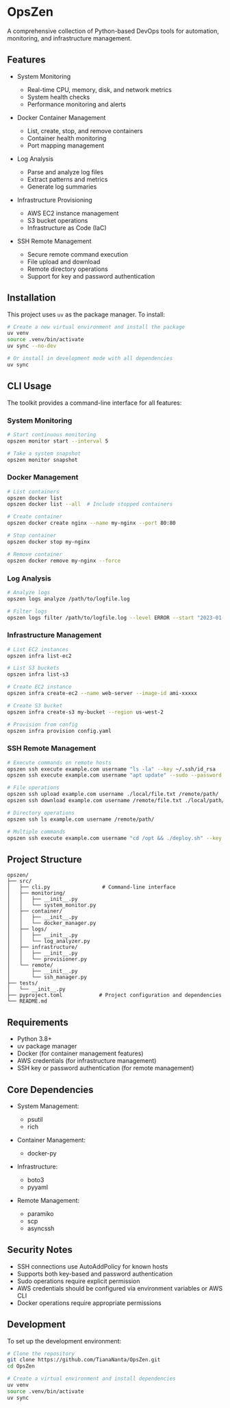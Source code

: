 # OpsZen

A comprehensive collection of Python-based DevOps tools for automation, monitoring, and infrastructure management.

## Features

- System Monitoring
  * Real-time CPU, memory, disk, and network metrics
  * System health checks
  * Performance monitoring and alerts

- Docker Container Management
  * List, create, stop, and remove containers
  * Container health monitoring
  * Port mapping management

- Log Analysis
  * Parse and analyze log files
  * Extract patterns and metrics
  * Generate log summaries

- Infrastructure Provisioning
  * AWS EC2 instance management
  * S3 bucket operations
  * Infrastructure as Code (IaC)

- SSH Remote Management
  * Secure remote command execution
  * File upload and download
  * Remote directory operations
  * Support for key and password authentication

## Installation

This project uses `uv` as the package manager. To install:

```bash
# Create a new virtual environment and install the package
uv venv
source .venv/bin/activate
uv sync --no-dev

# Or install in development mode with all dependencies
uv sync
```

## CLI Usage

The toolkit provides a command-line interface for all features:

### System Monitoring
```bash
# Start continuous monitoring
opszen monitor start --interval 5

# Take a system snapshot
opszen monitor snapshot
```

### Docker Management
```bash
# List containers
opszen docker list
opszen docker list --all  # Include stopped containers

# Create container
opszen docker create nginx --name my-nginx --port 80:80

# Stop container
opszen docker stop my-nginx

# Remove container
opszen docker remove my-nginx --force
```

### Log Analysis
```bash
# Analyze logs
opszen logs analyze /path/to/logfile.log

# Filter logs
opszen logs filter /path/to/logfile.log --level ERROR --start "2023-01-01 00:00:00"
```

### Infrastructure Management
```bash
# List EC2 instances
opszen infra list-ec2

# List S3 buckets
opszen infra list-s3

# Create EC2 instance
opszen infra create-ec2 --name web-server --image-id ami-xxxxx

# Create S3 bucket
opszen infra create-s3 my-bucket --region us-west-2

# Provision from config
opszen infra provision config.yaml
```

### SSH Remote Management
```bash
# Execute commands on remote hosts
opszen ssh execute example.com username "ls -la" --key ~/.ssh/id_rsa
opszen ssh execute example.com username "apt update" --sudo --password mypass

# File operations
opszen ssh upload example.com username ./local/file.txt /remote/path/
opszen ssh download example.com username /remote/file.txt ./local/path/

# Directory operations
opszen ssh ls example.com username /remote/path/

# Multiple commands
opszen ssh execute example.com username "cd /opt && ./deploy.sh" --key ~/.ssh/id_rsa
```

## Project Structure

```
opszen/
├── src/
│   ├── cli.py                 # Command-line interface
│   ├── monitoring/
│   │   ├── __init__.py
│   │   └── system_monitor.py
│   ├── container/
│   │   ├── __init__.py
│   │   └── docker_manager.py
│   ├── logs/
│   │   ├── __init__.py
│   │   └── log_analyzer.py
│   ├── infrastructure/
│   │   ├── __init__.py
│   │   └── provisioner.py
│   └── remote/
│       ├── __init__.py
│       └── ssh_manager.py
├── tests/
│   └── __init__.py
├── pyproject.toml            # Project configuration and dependencies
└── README.md
```

## Requirements

- Python 3.8+
- uv package manager
- Docker (for container management features)
- AWS credentials (for infrastructure management)
- SSH key or password authentication (for remote management)

## Core Dependencies

- System Management:
  * psutil
  * rich

- Container Management:
  * docker-py

- Infrastructure:
  * boto3
  * pyyaml

- Remote Management:
  * paramiko
  * scp
  * asyncssh

## Security Notes

- SSH connections use AutoAddPolicy for known hosts
- Supports both key-based and password authentication
- Sudo operations require explicit permission
- AWS credentials should be configured via environment variables or AWS CLI
- Docker operations require appropriate permissions

## Development

To set up the development environment:

```bash
# Clone the repository
git clone https://github.com/TianaNanta/OpsZen.git
cd OpsZen

# Create a virtual environment and install dependencies
uv venv
source .venv/bin/activate
uv sync
